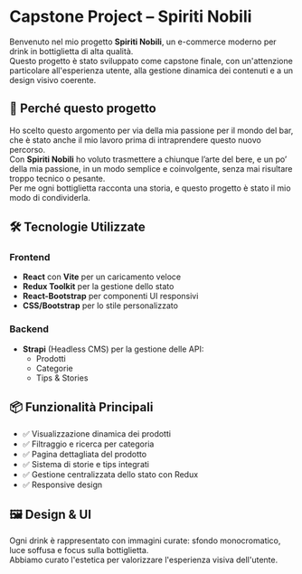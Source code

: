 # Capstone Project – Spiriti Nobili

Benvenuto nel mio progetto **Spiriti Nobili**, un e-commerce moderno per drink in bottiglietta di alta qualità.  
Questo progetto è stato sviluppato come capstone finale, con un'attenzione particolare all'esperienza utente, alla gestione dinamica dei contenuti e a un design visivo coerente.

## 🎯 Perché questo progetto

Ho scelto questo argomento per via della mia passione per il mondo del bar, che è stato anche il mio lavoro prima di intraprendere questo nuovo percorso.  
Con **Spiriti Nobili** ho voluto trasmettere a chiunque l’arte del bere, e un po’ della mia passione, in un modo semplice e coinvolgente, senza mai risultare troppo tecnico o pesante.  
Per me ogni bottiglietta racconta una storia, e questo progetto è stato il mio modo di condividerla.


## 🛠️ Tecnologie Utilizzate

### Frontend
- **React** con **Vite** per un caricamento veloce
- **Redux Toolkit** per la gestione dello stato
- **React-Bootstrap** per componenti UI responsivi
- **CSS/Bootstrap** per lo stile personalizzato

### Backend
- **Strapi** (Headless CMS) per la gestione delle API:
  - Prodotti
  - Categorie
  - Tips & Stories

## 📦 Funzionalità Principali

- ✅ Visualizzazione dinamica dei prodotti
- ✅ Filtraggio e ricerca per categoria
- ✅ Pagina dettagliata del prodotto
- ✅ Sistema di storie e tips integrati
- ✅ Gestione centralizzata dello stato con Redux
- ✅ Responsive design

## 🖼️ Design & UI

Ogni drink è rappresentato con immagini curate: sfondo monocromatico, luce soffusa e focus sulla bottiglietta.  
Abbiamo curato l'estetica per valorizzare l'esperienza visiva dell'utente.
